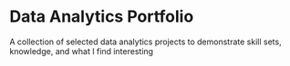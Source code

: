 # Data Analytics Portfolio
A collection of selected data analytics projects to demonstrate skill sets, knowledge, and what I find interesting
